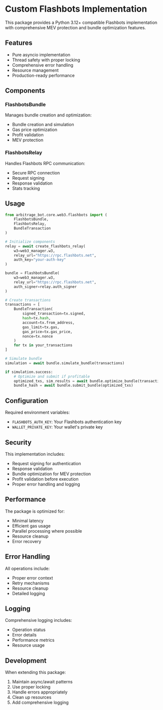 # Custom Flashbots Implementation

This package provides a Python 3.12+ compatible Flashbots implementation with comprehensive MEV protection and bundle optimization features.

## Features

- Pure asyncio implementation
- Thread safety with proper locking
- Comprehensive error handling
- Resource management
- Production-ready performance

## Components

### FlashbotsBundle
Manages bundle creation and optimization:
- Bundle creation and simulation
- Gas price optimization
- Profit validation
- MEV protection

### FlashbotsRelay
Handles Flashbots RPC communication:
- Secure RPC connection
- Request signing
- Response validation
- Stats tracking

## Usage

```python
from arbitrage_bot.core.web3.flashbots import (
    FlashbotsBundle,
    FlashbotsRelay,
    BundleTransaction
)

# Initialize components
relay = await create_flashbots_relay(
    w3=web3_manager.w3,
    relay_url="https://rpc.flashbots.net",
    auth_key="your-auth-key"
)

bundle = FlashbotsBundle(
    w3=web3_manager.w3,
    relay_url="https://rpc.flashbots.net",
    auth_signer=relay.auth_signer
)

# Create transactions
transactions = [
    BundleTransaction(
        signed_transaction=tx.signed,
        hash=tx.hash,
        account=tx.from_address,
        gas_limit=tx.gas,
        gas_price=tx.gas_price,
        nonce=tx.nonce
    )
    for tx in your_transactions
]

# Simulate bundle
simulation = await bundle.simulate_bundle(transactions)

if simulation.success:
    # Optimize and submit if profitable
    optimized_txs, sim_results = await bundle.optimize_bundle(transactions)
    bundle_hash = await bundle.submit_bundle(optimized_txs)
```

## Configuration

Required environment variables:
- `FLASHBOTS_AUTH_KEY`: Your Flashbots authentication key
- `WALLET_PRIVATE_KEY`: Your wallet's private key

## Security

This implementation includes:
- Request signing for authentication
- Response validation
- Bundle optimization for MEV protection
- Profit validation before execution
- Proper error handling and logging

## Performance

The package is optimized for:
- Minimal latency
- Efficient gas usage
- Parallel processing where possible
- Resource cleanup
- Error recovery

## Error Handling

All operations include:
- Proper error context
- Retry mechanisms
- Resource cleanup
- Detailed logging

## Logging

Comprehensive logging includes:
- Operation status
- Error details
- Performance metrics
- Resource usage

## Development

When extending this package:
1. Maintain async/await patterns
2. Use proper locking
3. Handle errors appropriately
4. Clean up resources
5. Add comprehensive logging